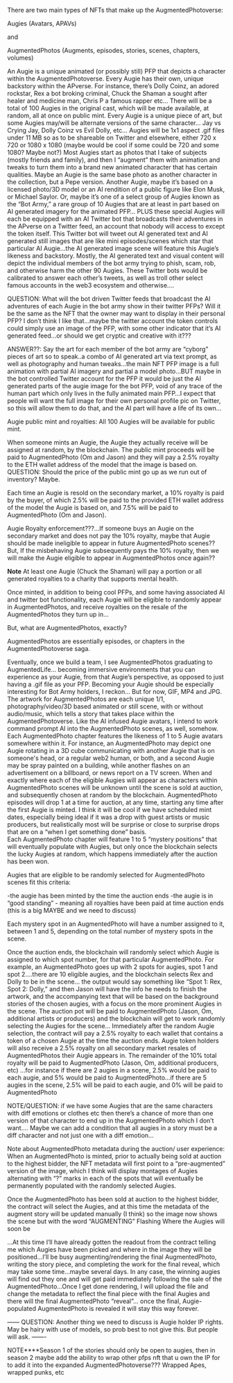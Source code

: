 
There are two main types of NFTs that make up the AugmentedPhotoverse:
 
Augies (Avatars, APAVs)
 
and
 
AugmentedPhotos (Augments, episodes, stories, scenes, chapters, volumes) 
 
 
An Augie is a unique animated (or possibly still) PFP that depicts a character within the AugmentedPhotoverse.  Every Augie has their own, unique backstory within the APverse. For instance, there’s Dolly Coinz, an adored rockstar, Rex a bot broking criminal, Chuck the Shaman a sought after healer and medicine man, Chris P a famous rapper etc... There will be a total of 100 Augies in the original cast, which will be made available, at random, all at once on public mint. Every Augie is a unique piece of art, but some Augies may/will be alternate versions of the same character… Jay vs Crying Jay, Dolly Coinz vs Evil Dolly, etc…
Augies will be 1x1 aspect .gif files under 11 MB so as to be shareable on Twitter and elsewhere, either 720 x 720 or 1080 x 1080 (maybe would be cool if some could be 720 and some 1080? Maybe not?)
Most Augies start as photos that I take of subjects (mostly friends and family), and then I “augment” them with animation and tweaks to turn them into a brand new animated character that has certain qualities.
Maybe an Augie is the same base photo as another character in the collection, but a Pepe version. Another Augie, maybe it’s based on a licensed photo/3D model or an AI rendition of a public figure like Elon Musk, or Michael Saylor. Or, maybe it’s one of a select group of Augies known as the “Bot Army,” a rare group of 10 Augies that are at least in part based on AI generated imagery for the animated PFP… PLUS these special Augies will each be equipped with an AI Twitter bot that broadcasts their adventures in the APverse on a Twitter feed, an account that nobody will access to except the token itself. This Twitter bot will tweet out AI generated text and AI generated still images that are like mini episodes/scenes which star that particular AI Augie…the AI generated image scene will feature this Augie’s likeness and backstory. Mostly, the AI generated text and visual content will depict the individual members of the bot army trying to phish, scam, rob, and otherwise harm the other 90 Augies. These Twitter bots would be calibrated to answer each other’s tweets, as well as troll other select famous accounts in the web3 ecosystem and otherwise….
 
QUESTION: What will the bot driven Twitter feeds that broadcast the AI adventures of each Augie in the bot army show in their twitter PFPs? Will it be the same as the NFT that the owner may want to display in their personal PFP? I don’t think I like that…maybe the twitter account the token controls  could simply use an image of the PFP, with some other indicator that it’s AI generated feed…or should we get cryptic and creative with it???
 
ANSWER??: Say the art for each member of the bot army are “cyborg” pieces of art so to speak..a combo of AI generated art via text prompt, as well as photography and human tweaks…the main NFT PFP image is a full animation with partial AI imagery and partial a model photo…BUT maybe in the bot controlled Twitter account for the PFP it would be just the AI generated parts of the augie image for the bot PFP, void of any trace of the human part which only lives in  the fully animated main PFP…I expect that people will want the full image for their own personal profile pic on Twitter, so this will allow them to do that, and the AI part will have a life of its own…
 
Augie public mint and royalties: All 100 Augies will be available for public mint. 
 
When someone mints an Augie, the Augie they actually receive will be assigned at random, by the blockchain. The public mint proceeds will be paid to AugmentedPhoto (Om and Jason) and they will pay a 2.5% royalty to the ETH wallet address of the model that the image is based on. 
QUESTION: Should the price of the public mint go up as we run out of inventory? Maybe. 
 
Each time an Augie is resold on the secondary market, a 10% royalty is paid by the buyer, of which 2.5% will be paid to the provided ETH wallet address of the model the Augie is based on, and 7.5% will be paid to AugmentedPhoto (Om and Jason).
 
Augie Royalty enforcement???…If someone buys an Augie on the secondary market and does not pay the 10% royalty, maybe that Augie should be made ineligible to appear in future AugmentedPhoto scenes??  But, If the misbehaving Augie subsequently pays the 10% royalty, then we will make the Augie eligible to appear in AugmentedPhotos once again??
 
**Note** At least one Augie (Chuck the Shaman) will pay a portion or all generated royalties to a charity that supports mental health. 
 
 
Once minted, in addition to being cool PFPs, and some having associated AI and twitter bot functionality, each Augie will be eligible to randomly appear in AugmentedPhotos, and receive royalties on the resale of the AugmentedPhotos they turn up in…
 
But, what are AugmentedPhotos, exactly?
 
AugmentedPhotos are essentially episodes, or chapters in the AugmentedPhotoverse saga. 
 
Eventually, once we build a team, I see AugmentedPhotos graduating to AugmentedLife… becoming immersive environments that you can experience as your Augie, from that Augie’s perspective, as opposed to just having a .gif file as your PFP. Becoming your Augie should be especially interesting for Bot Army holders, I reckon…
But for now, GIF, MP4 and JPG. The artwork for AugmentedPhotos are each unique 1/1, photography/video/3D based animated or still scene, with or without audio/music, which tells a story that takes place within the AugmentedPhotoverse. Like the AI infused Augie avatars, I intend to work command prompt AI into the AugmentedPhoto scenes, as well, somehow. 
Each AugmentedPhoto chapter features the likeness of 1 to 5 Augie avatars somewhere within it. For instance, an AugmentedPhoto may depict one Augie rotating in a 3D cube communicating with another Augie that is on someone's head, or a regular web2 human, or both, and a second Augie may be spray painted on a building, while another flashes on an advertisement on a billboard,  or news report on a TV screen.
When and exactly where each of the eligible Augies will appear as characters within AugmentedPhoto scenes will be unknown until the scene is sold at auction, and subsequently chosen at random by the blockchain.
AugmentedPhoto episodes will drop 1 at a time for auction, at any time, starting any time after the first Augie is minted. I think it will be cool if we have scheduled mint dates, especially being ideal if it was a drop with guest artists or music producers, but realistically most will be surprise or close to surprise drops that are on a “when I get something done” basis.  
Each AugmentedPhoto chapter will feature 1 to 5 “mystery positions” that will eventually populate with Augies, but only once the blockchain selects the lucky Augies at random, which happens immediately after the auction has been won. 
 
Augies that are eligible to be randomly selected for AugmentedPhoto scenes fit this criteria:
 
-the augie has been minted by the time the auction ends 
-the augie is in “good standing” - meaning all royalties have been paid at time auction ends (this is a big MAYBE and we need to discuss)
 
 
Each mystery spot in an AugmentedPhoto will have a number assigned to it, between 1 and 5, depending on the total number of mystery spots in the scene. 
 
Once the auction ends, the blockchain will randomly select which Augie is assigned to which spot number, for that particular AugmentedPhoto. For example, an AugmentedPhoto goes up with 2 spots for augies, spot 1 and spot 2….there are 10 eligible augies, and the blockchain selects Rex and Dolly to be in the scene… the output would say something like “Spot 1: Rex, Spot 2: Dolly,” and then Jason will have the info he needs to finish the artwork, and the accompanying text that will be based on the background stories of the chosen augies, with a focus on the more prominent Augies in the scene. 
The auction pot will be paid to AugmentedPhoto (Jason, Om, additional artists or producers) and the blockchain will get to work randomly selecting the Augies for the scene…
Immediately after the random Augie selection, the contract will pay a 2.5% royalty to each wallet that contains a token of a chosen Augie at the time the auction ends.
Augie token holders will also receive a 2.5% royalty on all secondary market resales of AugmentedPhotos their Augie appears in. The remainder of the 10% total royalty will be paid to AugmentedPhoto (Jason, Om, additional producers, etc) …for instance if there are 2 augies in a scene, 2.5% would be paid to each augie, and 5% would be paid to AugmentedPhoto…if there are 5 augies in the scene, 2.5% will be paid to each augie, and 0% will be paid to AugmentedPhoto 
 
NOTE/QUESTION:  if we have some Augies that are the same characters with diff emotions or clothes etc  then there’s a chance of more than one version of that character to end up in the AugmentedPhoto which I don’t want…. Maybe we can add a condition that all augies in a story must be a diff character and not just one with a diff emotion…
 
Note about AugmentedPhoto metadata during the auction/ user experience:
When an AugmentedPhoto is minted, prior to actually being sold at auction to the highest bidder, the NFT metadata will first point to a “pre-augmented” version of the image, which I think will display montages of Augies alternating with “?” marks in each of the spots that will eventually be permanently populated with the randomly selected Augies. 
 
Once the AugmentedPhoto has been sold at auction to the highest bidder, the contract will select the Augies, and at this time the metadata of the augment story will be updated manually (I think) so the image now shows the scene but with the word “AUGMENTING” Flashing Where the Augies will soon be 
 
…At this time I’ll have already gotten the readout from the contract telling me which Augies have been picked and where in the image they will be positioned…I’ll be busy augmenting/rendering the final AugmentedPhoto, writing the story piece, and completing the work for the final reveal, which may take some time…maybe several days. In any case, the winning augies will find out they one and will get paid immediately following the sale of the AugmentedPhoto…Once I get done rendering, I will upload the file and change the metadata to reflect the final piece with the final Augies and there will the final AugmentedPhoto “reveal”… once the final, Augie-populated AugmentedPhoto is revealed it will stay this way forever. 
 
——
QUESTION: Another thing we need to discuss is Augie holder IP rights. May be hairy with use of models, so prob best to not give this. But people will ask.
——-
 
 
 
NOTE****Season 1 of the stories should only be open to augies, then in season 2 maybe add the ability to wrap other pfps nft that u own the IP for to add it into the expanded AugmentedPhotoverse??? Wrapped Apes, wrapped punks, etc
 
 
